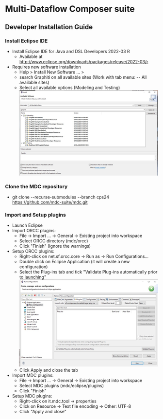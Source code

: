 # Multi-Dataflow Composer suite 
## Developer Installation Guide

### Install Eclipse IDE
   * Install Eclipse IDE for Java and DSL Developers 2022-03 R
       * Available at http://www.eclipse.org/downloads/packages/release/2022-03/r
   * Requires new software installation
      * Help > Install New Software … >
      * search Graphiti on all available sites (Work with tab menu: -- All available sites)
      * Select all available options (Modeling and Testing)
         <img src="https://github.com/mdc-suite/mdc/blob/cps24/blob/screenshoot-eclipse.jpeg" alt="" width="500"/>


### Clone the MDC repository
* git clone --recurse-submodules --branch cps24 https://github.com/mdc-suite/mdc.git 

### Import and Setup plugins
* Launch Eclipse
* Import ORCC plugins:
   * File -> Import ... -> General -> Existing project into workspace
   * Select ORCC directory (mdc/orcc)
   * Click "Finish" (Ignore the warnings)
* Setup ORCC plugins:
   * Right-click on net.sf.orcc.core -> Run as -> Run Configurations...
   * Double click on Eclipse Application (it will create a new configuration)
   * Select the Plug-ins tab and tick "Validate Plug-ins automatically prior to launching"
       <img src="https://github.com/mdc-suite/mdc/blob/cps24/blob/screenshoot-eclipse2.jpeg" alt="" width="500">
   * Click Apply and close the tab
* Import MDC plugins:
   * File -> Import ... -> General -> Existing project into workspace
   * Select MDC plugins (mdc/eclipse/plugins)
   * Click "Finish"
* Setup MDC plugins:
   * Right-click on it.mdc.tool -> properties
   * Click on Resource -> Text file encoding -> Other: UTF-8
   * Click "Apply and close"

    






